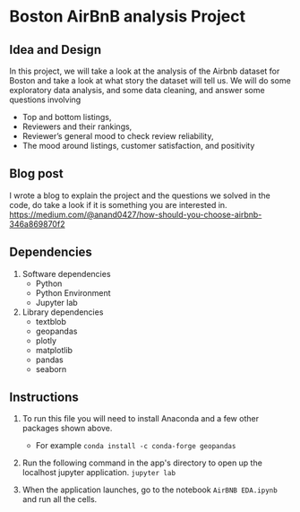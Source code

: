 # Boston AirBnB analysis Project

## Idea and Design
 
In this project, we will take a look at the analysis of the Airbnb dataset for Boston and take a look at what story the dataset will tell us. We will do some exploratory data analysis, and some data cleaning, and answer some questions involving

* Top and bottom listings,
* Reviewers and their rankings,
* Reviewer’s general mood to check review reliability,
* The mood around listings, customer satisfaction, and positivity

## Blog post

I wrote a blog to explain the project and the questions we solved in the code, do take a look if it is something you are interested in.
https://medium.com/@anand0427/how-should-you-choose-airbnb-346a869870f2

## Dependencies

1. Software dependencies
    - Python
    - Python Environment
    - Jupyter lab
2. Library dependencies
    - textblob
    - geopandas
    - plotly
    - matplotlib
    - pandas
    - seaborn

## Instructions
1. To run this file you will need to install Anaconda and a few other packages shown above.

    - For example
        `conda install -c conda-forge geopandas`

2. Run the following command in the app's directory to open up the localhost jupyter application.
    `jupyter lab`

3. When the application launches, go to the notebook `AirBNB EDA.ipynb` and run all the cells. 
